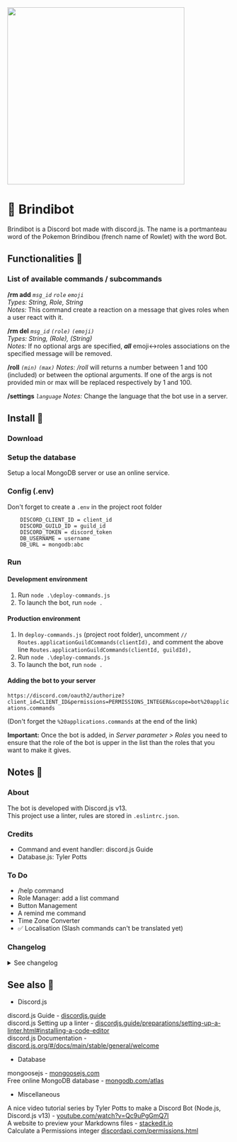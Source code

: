 <img src="https://repository-images.githubusercontent.com/461631152/e6d159a6-611c-4dbc-beaa-399c79076b9f" width="400">

# 🦉 Brindibot
Brindibot is a Discord bot made with discord.js. The name is a portmanteau word of the Pokemon Brindibou (french name of Rowlet) with the word Bot.

## Functionalities 🧰
### List of available commands / subcommands
**/rm add** _`msg_id`  `role` `emoji`_  
_Types: String, Role, String_  
_Notes:_ This command create a reaction on a message that gives roles when a user react with it.

**/rm del** _`msg_id` `(role)` `(emoji)`_  
_Types: String, (Role), (String)_  
_Notes:_ If no optional args are specified, ***all*** emoji<->roles associations on the specified message will be removed.

**/roll** _`(min)` `(max)`_
_Notes:_ _/roll_ will returns a number between 1 and 100 (included) or between the optional arguments. If one of the args is not provided min or max will be replaced respectively by 1 and 100.

**/settings** _`language`_
_Notes:_ Change the language that the bot use in a server.


## Install 🔧
### Download

### Setup the database
Setup a local MongoDB server or use an online service.

### Config (.env)
Don't forget to create a `.env` in the project root folder

```
	DISCORD_CLIENT_ID = client_id
	DISCORD_GUILD_ID = guild_id
	DISCORD_TOKEN = discord_token
	DB_USERNAME = username
	DB_URL = mongodb:abc
```

### Run

#### Development environment
1. Run `node .\deploy-commands.js`
2. To launch the bot, run `node .`

#### Production environment
1. In `deploy-commands.js` (project root folder), uncomment `// Routes.applicationGuildCommands(clientId),` and comment the above line `Routes.applicationGuildCommands(clientId, guildId),`
2. Run `node .\deploy-commands.js`
3. To launch the bot, run `node .`

#### Adding the bot to your server
`https://discord.com/oauth2/authorize?client_id=CLIENT_ID&permissions=PERMISSIONS_INTEGER&scope=bot%20applications.commands`  

(Don't forget the `%20applications.commands` at the end of the link)

**Important:** Once the bot is added, in *Server parameter > Roles* you need to ensure that the role of the bot is upper in the list than the roles that you want to make it gives.

## Notes 📝
### About
The bot is developed with Discord.js v13.  
This project use a linter, rules are stored in `.eslintrc.json`.

### Credits
- Command and event handler: discord.js Guide
- Database.js: Tyler Potts

### To Do
- /help command
- Role Manager: add a list command
- Button Management
- A remind me command
- Time Zone Converter
- ✅ Localisation (Slash commands can't be translated yet)

### Changelog
<details>
  <summary>See changelog</summary>

*Brindibot v1.1.0*
- `/roll` have now two optional args to let the user decide range of the roll.
- Localisation system; to change the language the bot use type `/settings language`.  
Supported languages: English (en) and French (fr).

*Brindibot v1.0.0* (release)

</details>

## See also 🔗
- Discord.js

discord.js Guide - [discordjs.guide](https://discordjs.guide)  
discord.js Setting up a linter - [discordjs.guide/preparations/setting-up-a-linter.html#installing-a-code-editor](https://discordjs.guide/preparations/setting-up-a-linter.html#installing-a-code-editor)  
discord.js Documentation - [discord.js.org/#/docs/main/stable/general/welcome](https://discord.js.org/#/docs/main/stable/general/welcome)

- Database

mongoosejs - [mongoosejs.com](https://mongoosejs.com)  
Free online MongoDB database - [mongodb.com/atlas](https://www.mongodb.com/atlas)

- Miscellaneous

A nice video tutorial series by Tyler Potts to make a Discord Bot  (Node.js, Discord.js v13) - [youtube.com/watch?v=Qc9uPgGmQ7I](https://www.youtube.com/watch?v=Qc9uPgGmQ7I)  
A website to preview your Markdowns files - [stackedit.io](https://stackedit.io/)  
Calculate a Permissions integer [discordapi.com/permissions.html](https://discordapi.com/permissions.html)
